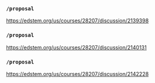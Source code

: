 ### `/proposal`
https://edstem.org/us/courses/28207/discussion/2139398
### `/proposal`
https://edstem.org/us/courses/28207/discussion/2140131
### `/proposal`
https://edstem.org/us/courses/28207/discussion/2142228
